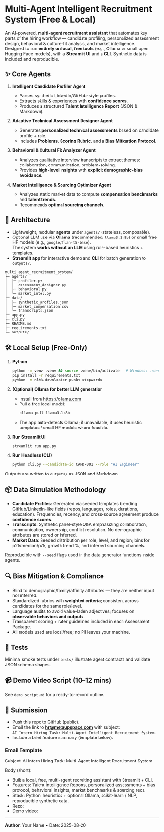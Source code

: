 # Multi-Agent Intelligent Recruitment System (Free & Local)

An AI-powered, **multi-agent recruitment assistant** that automates key parts of the hiring workflow — candidate profiling, personalized assessment design, behavioral & culture-fit analysis, and market intelligence.  
Designed to run **entirely on local, free tools** (e.g., Ollama or small open Hugging Face models), with a **Streamlit UI** and a **CLI**. Synthetic data is included and reproducible.

## ✨ Core Agents

1. **Intelligent Candidate Profiler Agent**
   - Parses synthetic LinkedIn/GitHub-style profiles.
   - Extracts skills & experiences with **confidence scores**.
   - Produces a structured **Talent Intelligence Report** (JSON & Markdown).

2. **Adaptive Technical Assessment Designer Agent**
   - Generates **personalized technical assessments** based on candidate profile + role.
   - Includes **Problems**, **Scoring Rubric**, and a **Bias Mitigation Protocol**.

3. **Behavioral & Cultural Fit Analyzer Agent**
   - Analyzes qualitative interview transcripts to extract themes: collaboration, communication, problem-solving.
   - Provides **high-level insights** with **explicit demographic-bias avoidance**.

4. **Market Intelligence & Sourcing Optimizer Agent**
   - Analyzes static market data to compute **compensation benchmarks** and **talent trends**.
   - Recommends **optimal sourcing channels**.

## 🧱 Architecture

- Lightweight, modular **agents** under `agents/` (stateless, composable).
- Optional LLM use via **Ollama** (recommended: `llama3.1:8b`) or small free HF models (e.g., `google/flan-t5-base`).  
  The system **works without an LLM** using rule-based heuristics + templates.
- **Streamlit app** for interactive demo and **CLI** for batch generation to `outputs/`.

```
multi_agent_recruitment_system/
├─ agents/
│  ├─ profiler.py
│  ├─ assessment_designer.py
│  ├─ behavioral.py
│  └─ market_intel.py
├─ data/
│  ├─ synthetic_profiles.json
│  ├─ market_compensation.csv
│  └─ transcripts.json
├─ app.py
├─ cli.py
├─ README.md
├─ requirements.txt
└─ outputs/
```

## 🛠️ Local Setup (Free-Only)

1. **Python**
   ```bash
   python -m venv .venv && source .venv/bin/activate   # Windows: .venv\Scripts\activate
   pip install -r requirements.txt
   python -m nltk.downloader punkt stopwords
   ```

2. **(Optional) Ollama for better LLM generation**
   - Install from https://ollama.com
   - Pull a free local model:
     ```bash
     ollama pull llama3.1:8b
     ```
   - The app auto-detects Ollama; if unavailable, it uses heuristic templates / small HF models where feasible.

3. **Run Streamlit UI**
   ```bash
   streamlit run app.py
   ```

4. **Run Headless (CLI)**
   ```bash
   python cli.py --candidate-id CAND-001 --role "AI Engineer"
   ```

Outputs are written to `outputs/` as JSON and Markdown.

## 📦 Data Simulation Methodology

- **Candidate Profiles**: Generated via seeded templates blending GitHub/LinkedIn-like fields (repos, languages, roles, durations, education). Frequencies, recency, and cross-source agreement produce **confidence scores**.
- **Transcripts**: Synthetic panel-style Q&A emphasizing collaboration, communication, ownership, conflict resolution. No demographic attributes are stored or inferred.
- **Market Data**: Seeded distribution per role, level, and region; bins for p25/median/p75, growth trend %, and inferred sourcing channels.

Reproducible with `--seed` flags used in the data generator functions inside agents.

## 🔍 Bias Mitigation & Compliance

- Blind to demographic/family/affinity attributes — they are neither input nor inferred.
- Standardized rubrics with **weighted criteria**; consistent across candidates for the same role/level.
- Language audits to avoid value-laden adjectives; focuses on **observable behaviors and outputs**.
- Transparent scoring + rater guidelines included in each Assessment Package.
- All models used are local/free; no PII leaves your machine.

## 🧪 Tests

Minimal smoke tests under `tests/` illustrate agent contracts and validate JSON schema shapes.

## 📹 Demo Video Script (10–12 mins)

See `demo_script.md` for a ready-to-record outline.

## 📧 Submission

- Push this repo to GitHub (public).
- Email the link to **hr@metaupspace.com** with subject:  
  `AI Intern Hiring Task: Multi-Agent Intelligent Recruitment System`.
- Include a brief feature summary (template below).

### Email Template

Subject: AI Intern Hiring Task: Multi-Agent Intelligent Recruitment System

Body (short):
- Built a local, free, multi-agent recruiting assistant with Streamlit + CLI.
- Features: Talent Intelligence Reports, personalized assessments + bias protocol, behavioral insights, market benchmarks & sourcing recs.
- Stack: Python, heuristics + optional Ollama, scikit-learn / NLP, reproducible synthetic data.
- Repo: <your GitHub URL>
- Demo video: <your video URL>

---

**Author:** Your Name • Date: 2025-08-20
